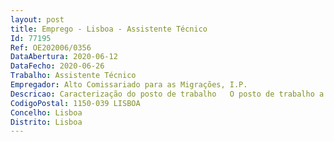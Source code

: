 ```yaml
--- 
layout: post
title: Emprego - Lisboa - Assistente Técnico
Id: 77195
Ref: OE202006/0356
DataAbertura: 2020-06-12
DataFecho: 2020-06-26
Trabalho: Assistente Técnico
Empregador: Alto Comissariado para as Migrações, I.P.
Descricao: Caracterização do posto de trabalho   O posto de trabalho a ocupar caracteriza se pelo exercício de funções na carreira e categoria de assistentes técnicos, tal com descrito no Anexo referido no n.º 2 do artigo 88.º da LTFP, e de acordo com as atividades inerentes ao exercício de funções de assistente técnico de acordo designadamente com o seguinte perfil de competências 1) Demonstra possuir conhecimentos práticos e técnicos necessários às exigências do posto de trabalho e aplica os de forma adequada 2) Detém experiência profissional que permite resolver as questões profissionais que lhe são colocadas 3) Utiliza na sua prática profissional as tecnologias de informação e de comunicação com vista à realização de um trabalho de maior qualidade 4) Preocupa se em alargar os seus conhecimentos e experiência profissional para melhor corresponder às exigências do serviço 5) Atitude proativa e independente ao nível da resolução de tarefas e apresentação de propostas de solução 6) Capacidade de adaptação à mudança e flexibilidade 7) Escuta ativa  Resiliência 8) Facilidade de relacionamento interpessoal  9) Proatividade.
CodigoPostal: 1150-039 LISBOA
Concelho: Lisboa
Distrito: Lisboa
--- 
```

